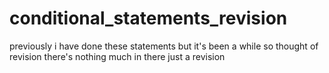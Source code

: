# conditional_statements_revision
previously i have done these statements but it's been a while so thought of revision there's nothing much in there just a revision
